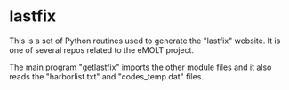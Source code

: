 # lastfix
This is a set of Python routines used to generate the "lastfix" website.  It is one of several repos related to the eMOLT project.

The main program "getlastfix" imports the other module files and it also reads the "harborlist.txt" and "codes_temp.dat" files.
